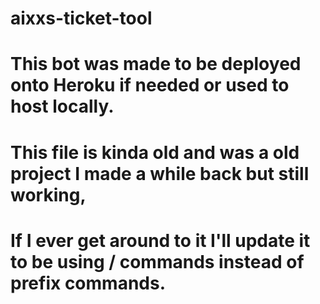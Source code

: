 # aixxs-ticket-tool
# This bot was made to be deployed onto Heroku if needed or used to host locally. 
# This file is kinda old and was a old project I made a while back but still working, 
# If I ever get around to it I'll update it to be using / commands instead of prefix commands.
